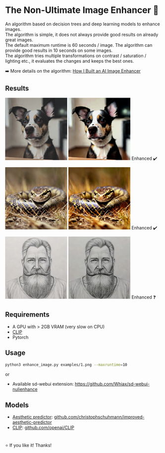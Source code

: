 # The Non-Ultimate Image Enhancer 🐌
An algorithm based on decision trees and deep learning models to enhance images.  
The algorithm is simple, it does not always provide good results on already great images.  
The default maximum runtime is 60 seconds / image. The algorithm can provide good results in 10 seconds on some images.  
The algorithm tries multiple transformations on contrast / saturation / lighting etc., it evaluates the changes and keeps the best ones. 

➡️ More details on the algorithm: [How I Built an AI Image Enhancer](https://medium.com/p/how-i-built-an-ai-image-enhancer-f7d77186678e) 

## Results
<img src="examples/1.png" width="200" height="200"> <img src="examples/1b.png" width="200" height="200"> Enhanced ✔️

<img src="examples/2.jpg" width="200" height="200"> <img src="examples/2b.jpg" width="200" height="200"> Enhanced ✔️

<img src="examples/3.png" width="200" height="200"> <img src="examples/3b.jpg" width="200" height="200"> Enhanced ❓


## Requirements

- A GPU with > 2GB VRAM (very slow on CPU)
- [CLIP](https://github.com/openai/CLIP)
- Pytorch

## Usage

```bash
python3 enhance_image.py examples/1.png --maxruntime=10
```
or

- Available sd-webui extension: https://github.com/Whiax/sd-webui-nulienhance 

## Models

- [Aesthetic predictor](https://github.com/christophschuhmann/improved-aesthetic-predictor): [github.com/christophschuhmann/improved-aesthetic-predictor](https://github.com/christophschuhmann/improved-aesthetic-predictor)
- [CLIP](https://github.com/openai/CLIP): [github.com/openai/CLIP](https://github.com/openai/CLIP)

#

⭐ If you like it! Thanks!
